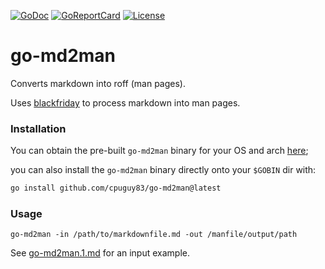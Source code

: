 [![GoDoc][go-docs-badge]][go-docs]
[![GoReportCard][go-report-card-badge]][go-report-card]
[![License][badge-license]][license]

go-md2man
=========

Converts markdown into roff (man pages).

Uses [blackfriday](https://github.com/russross/blackfriday) to process markdown into man pages.


### Installation

You can obtain the pre-built `go-md2man` binary for your OS and arch
[here](https://github.com/cpuguy83/go-md2man/releases); 

you can also install the `go-md2man` binary directly onto your `$GOBIN` dir with:
```sh
go install github.com/cpuguy83/go-md2man@latest
```

### Usage

```
go-md2man -in /path/to/markdownfile.md -out /manfile/output/path
```

See [go-md2man.1.md](./go-md2man.1.md) for an input example.

[license]: ./LICENSE.md
[badge-license]: https://img.shields.io/github/license/cpuguy83/go-md2man.svg
[go-docs-badge]: https://godoc.org/github.com/cpuguy83/go-md2man?status.svg
[go-docs]: https://godoc.org/github.com/cpuguy83/go-md2man/v2
[badge-build]: https://github.com/cpuguy83/go-md2man/actions/workflows/test.yml/badge.svg
[build]: https://github.com/cpuguy83/go-md2man/actions/workflows/test.yml
[go-report-card-badge]: https://goreportcard.com/badge/github.com/cpuguy83/go-md2man/v2
[go-report-card]: https://goreportcard.com/report/github.com/cpuguy83/go-md2man/v2
